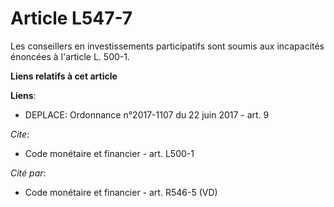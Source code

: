 # Article L547-7

Les conseillers en investissements participatifs sont soumis aux incapacités énoncées à l'article L. 500-1.

**Liens relatifs à cet article**

**Liens**:

  - DEPLACE: Ordonnance n°2017-1107 du 22 juin 2017 - art. 9

_Cite_:

  - Code monétaire et financier - art. L500-1

_Cité par_:

  - Code monétaire et financier - art. R546-5 (VD)
